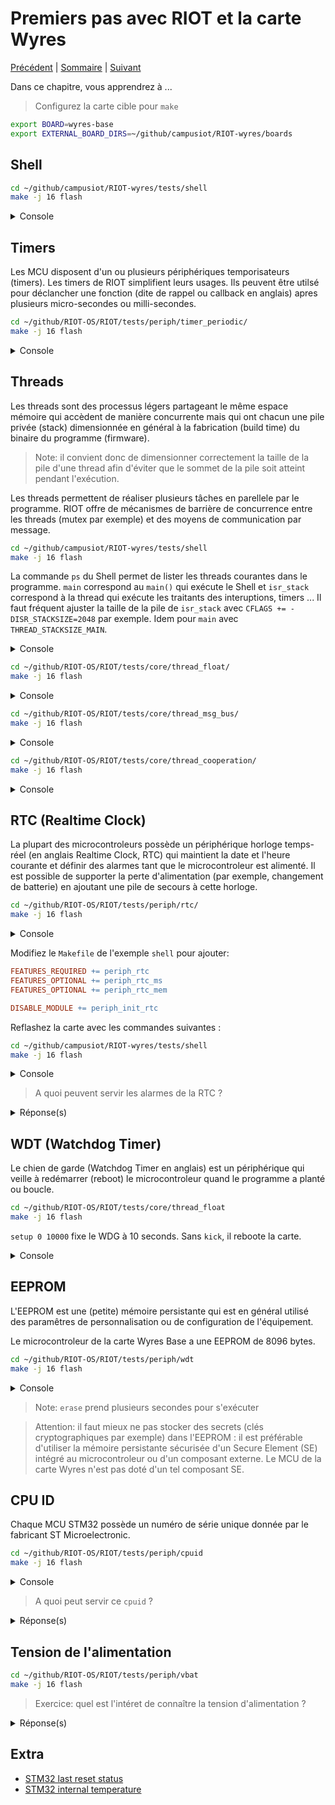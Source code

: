 # Premiers pas avec RIOT et la carte Wyres

[Précédent](02.md) | [Sommaire](README.md) |  [Suivant](04.md)

Dans ce chapitre, vous apprendrez à ...


> Configurez la carte cible pour `make`
```bash
export BOARD=wyres-base
export EXTERNAL_BOARD_DIRS=~/github/campusiot/RIOT-wyres/boards
```

## Shell

```bash
cd ~/github/campusiot/RIOT-wyres/tests/shell
make -j 16 flash
```

<details>
<summary>Console</summary>
<pre>
main(): This is RIOT! (Version: 2023.07-devel-325-g2863d)
test_shell.
> help
Command          	Description
---------------------------------------
bufsize          	Get the shell's buffer size
start_test       	starts a test
end_test         	ends a test
echo             	prints the input command
empty            	print nothing on command
app_metadata     	Returns application metadata
pm               	interact with layered PM subsystem
ps               	Prints information about running threads.
reboot           	Reboot the node
version          	Prints current RIOT_VERSION
xfa_test1        	xfa test command 1
xfa_test2        	xfa test command 2
> ps
    pid | name             	| state	Q | pri | stack  ( used) ( free) | base addr  | current	 
      - | isr_stack        	| -    	- |   - |	512 (  172) (  340) | 0x20000000 | 0x200001c8
      1 | main             	| running  Q |   7 |   1024 (  536) (  488) | 0x20000398 | 0x2000071c
    	| SUM              	|        	| 	|   1536 (  708) (  828)
> bufsize
60
> pm
Usage:
    pm show: display current blockers for each power mode
    pm set <mode>: manually set power mode (lasts until WFI returns)
    pm block <mode>: manually block power mode
    pm unblock <mode>: manually unblock power mode
    pm off: call pm_off()
> pm show
mode 0 blockers: 1
mode 1 blockers: 2
mode 2 blockers: 0
Lowest allowed mode: 2
> app_metadata
{"cmd": "app_metadata_print_json()"}
{"data": {"APP_NAME": "test-shell"}}
{"data": {"BOARD": "wyres-base"}}
{"data": {"CPU": "stm32"}}
{"data": {"APP_SHELL_FMT": "NONE"}}
{"data": {"MCU": "stm32"}}
{"data": {"OS_VERSION": "2023.07-devel-325-g2863d"}}
{"result": "SUCCESS"}
> reboot
main(): This is RIOT! (Version: 2023.07-devel-325-g2863d)
test_shell.
>
</pre>
</details>


## Timers

Les MCU disposent d'un ou plusieurs périphériques temporisateurs (timers). Les timers de RIOT simplifient leurs usages. Ils peuvent être utilsé pour déclancher une fonction (dite de rappel ou callback en anglais) apres plusieurs micro-secondes ou milli-secondes.

```bash
cd ~/github/RIOT-OS/RIOT/tests/periph/timer_periodic/
make -j 16 flash
```

<details>
<summary>Console</summary>
<pre>
Help: Press s to start test, r to print it is ready
START
main(): This is RIOT! (Version: 2023.07-devel-325-g2863d)

Running Timer 0 at 1000000 Hz.
One counter cycle is 25000 ticks or 25 ms
Will print 'tick' every cycle.

TEST START
Running iteration 1 of 3
[0] tick
[0] tick
[0] tick
[0] tick
[0] tick
[0] tick
[0] tick
[0] tick
[0] tick
[0] tick
[0] tick
[0] tick

Cycles:
channel 0 = 12	[OK]
Running iteration 2 of 3
[0] tick
[0] tick
[0] tick
[0] tick
[0] tick
[0] tick
[0] tick
[0] tick
[0] tick
[0] tick
[0] tick
[0] tick

Cycles:
channel 0 = 12	[OK]
Running iteration 3 of 3
[0] tick
[0] tick
[0] tick
[0] tick
[0] tick
[0] tick
[0] tick
[0] tick
[0] tick
[0] tick
[0] tick
[0] tick

Cycles:
channel 0 = 12	[OK]
TEST SUCCEEDED
{ "threads": [{ "name": "main", "stack_size": 1536, "stack_used": 412}]}

</pre>
</details>

## Threads

Les threads sont des processus légers partageant le même espace mémoire qui accèdent de manière concurrente mais qui ont chacun une pile privée (stack) dimensionnée en général à la fabrication (build time) du binaire du programme (firmware).

> Note: il convient donc de dimensionner correctement la taille de la pile d'une thread afin d'éviter que le sommet de la pile soit atteint pendant l'exécution.

Les threads permettent de réaliser plusieurs tâches en parellele par le programme. RIOT offre de mécanismes de barrière de concurrence entre les threads (mutex par exemple) et des moyens de communication par message.

```bash
cd ~/github/campusiot/RIOT-wyres/tests/shell
make -j 16 flash
```

La commande `ps` du Shell permet de lister les threads courantes dans le programme. `main` correspond au `main()` qui exécute le Shell et `isr_stack` correspond à la thread qui exécute les traitants des interuptions, timers ... Il faut fréquent ajuster la taille de la pile de `isr_stack` avec `CFLAGS += -DISR_STACKSIZE=2048` par exemple. Idem pour `main` avec `THREAD_STACKSIZE_MAIN`.

<details>
<summary>Console</summary>
<pre>
main(): This is RIOT! (Version: 2023.07-devel-325-g2863d)
test_shell.
> ps
	pid | name                 | state    Q | pri | stack  ( used) ( free) | base addr  | current     
	  - | isr_stack            | -        - |   - |    512 (  172) (  340) | 0x20000000 | 0x200001c8
	  1 | main                 | running  Q |   7 |   1024 (  536) (  488) | 0x20000398 | 0x2000071c 
	    | SUM                  |            |     |   1536 (  708) (  828)
</pre>
</details>


```bash
cd ~/github/RIOT-OS/RIOT/tests/core/thread_float/
make -j 16 flash
```

<details>
<summary>Console</summary>
<pre>
> Help: Press s to start test, r to print it is ready
START
main(): This is RIOT! (Version: 2023.07-devel-325-g2863d)
THREADS CREATED

Context switch every 1562 µs
{ "threads": [{ "name": "main", "stack_size": 1536, "stack_used": 388 }]}
THREAD t1 start
THREAD t2 start
THREAD t3 start
t1: 141.443787
t3: 141.466812
t1: 141.443787
t3: 141.466812
t1: 141.443787
t3: 141.466812
t1: 141.443787
t3: 141.466812
t1: 141.443787
t3: 141.466812
t1: 141.443787
t3: 141.466812
t1: 141.443787
t3: 141.466812
t1: 141.443787
</pre>
</details>

```bash
cd ~/github/RIOT-OS/RIOT/tests/core/thread_msg_bus/
make -j 16 flash
```


<details>
<summary>Console</summary>
<pre>
Help: Press s to start test, r to print it is ready
START
main(): This is RIOT! (Version: 2023.07-devel-325-g2863d)
THREAD 1 start
THREAD 2 start
THREAD 3 start
THREADS CREATED
Posted event 22 to 0 threads
T1 recv: Hello Threads! (type=23) from bus
T3 recv: Hello Threads! (type=23) from bus
Posted event 23 to 2 threads
T1 recv: Hello Threads! (type=24) from bus
T2 recv: Hello Threads! (type=24) from bus
Posted event 24 to 2 threads
Post message to thread 1
T1 recv: Hello Thread 1 (type=4919)
Post shutdown request to all threads
T1 recv: shutdown request (type=0) from bus
{ "threads": [{ "name": "nr1", "stack_size": 1536, "stack_used": 412 }]}
T2 recv: shutdown request (type=0) from bus
{ "threads": [{ "name": "nr2", "stack_size": 1536, "stack_used": 412 }]}
T3 recv: shutdown request (type=0) from bus
{ "threads": [{ "name": "nr3", "stack_size": 1536, "stack_used": 412 }]}
SUCCESS
{ "threads": [{ "name": "main", "stack_size": 1536, "stack_used": 456 }]}
</pre>
</details>


```bash
cd ~/github/RIOT-OS/RIOT/tests/core/thread_cooperation/
make -j 16 flash
```

<details>
<summary>Console</summary>
<pre>
Help: Press s to start test, r to print it is ready
START
main(): This is RIOT! (Version: 2023.07-devel-325-g2863d)
[START] compute 12! (factorial).
MAIN: create thread, arg: 1
MAIN: msg to T-2
T-02: alive
T-02: got arg 1
MAIN: create thread, arg: 2
MAIN: msg to T-3
T-03: alive
T-03: got arg 2
MAIN: create thread, arg: 3
MAIN: msg to T-4
T-04: alive
T-04: got arg 3
MAIN: create thread, arg: 4
MAIN: msg to T-5
T-05: alive
T-05: got arg 4
MAIN: create thread, arg: 5
MAIN: msg to T-6
T-06: alive
T-06: got arg 5
MAIN: create thread, arg: 6
MAIN: msg to T-7
T-07: alive
T-07: got arg 6
MAIN: create thread, arg: 7
MAIN: msg to T-8
T-08: alive
T-08: got arg 7
MAIN: create thread, arg: 8
MAIN: msg to T-9
T-09: alive
T-09: got arg 8
MAIN: create thread, arg: 9
MAIN: msg to T-10
T-10: alive
T-10: got arg 9
MAIN: create thread, arg: 10
MAIN: msg to T-11
T-11: alive
T-11: got arg 10
MAIN: create thread, arg: 11
MAIN: msg to T-12
T-12: alive
T-12: got arg 11
MAIN: create thread, arg: 12
MAIN: msg to T-13
T-13: alive
T-13: got arg 12
{ "threads": [{ "name": "thread", "stack_size": 1024, "stack_used": 372 }]}
MAIN: reply from T-2
{ "threads": [{ "name": "thread", "stack_size": 1024, "stack_used": 372 }]}
MAIN: reply from T-3
{ "threads": [{ "name": "thread", "stack_size": 1024, "stack_used": 372 }]}
MAIN: reply from T-4
{ "threads": [{ "name": "thread", "stack_size": 1024, "stack_used": 372 }]}
MAIN: reply from T-5
{ "threads": [{ "name": "thread", "stack_size": 1024, "stack_used": 372 }]}
MAIN: reply from T-6
{ "threads": [{ "name": "thread", "stack_size": 1024, "stack_used": 372 }]}
MAIN: reply from T-7
{ "threads": [{ "name": "thread", "stack_size": 1024, "stack_used": 372 }]}
MAIN: reply from T-8
{ "threads": [{ "name": "thread", "stack_size": 1024, "stack_used": 372 }]}
MAIN: reply from T-9
{ "threads": [{ "name": "thread", "stack_size": 1024, "stack_used": 372 }]}
MAIN: reply from T-10
{ "threads": [{ "name": "thread", "stack_size": 1024, "stack_used": 372 }]}
MAIN: reply from T-11
{ "threads": [{ "name": "thread", "stack_size": 1024, "stack_used": 372 }]}
MAIN: reply from T-12
{ "threads": [{ "name": "thread", "stack_size": 1024, "stack_used": 372 }]}
MAIN: reply from T-13
MAIN: 12! = 479001600
[SUCCESS]
{ "threads": [{ "name": "main", "stack_size": 1536, "stack_used": 516 }]}
</pre>
</details>


## RTC (Realtime Clock)

La plupart des microcontroleurs possède un périphérique horloge temps-réel (en anglais Realtime Clock, RTC) qui maintient la date et l'heure courante et définir des alarmes tant que le microcontroleur est alimenté. Il est possible de supporter la perte d'alimentation (par exemple, changement de batterie) en ajoutant une pile de secours à cette horloge.

```bash
cd ~/github/RIOT-OS/RIOT/tests/periph/rtc/
make -j 16 flash
```

<details>
<summary>Console</summary>
<pre>
> Help: Press s to start test, r to print it is ready
START
main(): This is RIOT! (Version: 2023.07-devel-325-g2863d)

RIOT RTC low-level driver test
This test will display 'Alarm!' every 2 seconds for 4 times
RTC mem OK
Clock value is now   2020-01-02 05:58:26
  Setting clock to   2020-02-28 23:59:57
Clock value is now   2020-02-28 23:59:57
  Setting alarm to   2020-02-28 23:59:59
   Alarm is set to   2020-02-28 23:59:59
  Alarm cleared at   2020-02-28 23:59:57
       No alarm at   2020-02-28 23:59:59
  Setting alarm to   2020-02-29 00:00:01

Alarm!
Alarm!
Alarm!
Alarm!
RTC mem OK
{ "threads": [{ "name": "main", "stack_size": 1536, "stack_used": 500 }]}
</pre>
</details>

Modifiez le `Makefile` de l'exemple `shell` pour ajouter:

```makefile
FEATURES_REQUIRED += periph_rtc
FEATURES_OPTIONAL += periph_rtc_ms
FEATURES_OPTIONAL += periph_rtc_mem

DISABLE_MODULE += periph_init_rtc
```

Reflashez la carte avec les commandes suivantes :

```bash
cd ~/github/campusiot/RIOT-wyres/tests/shell
make -j 16 flash
```

<details>
<summary>Console</summary>
<pre>
> help
> rtc
usage: rtc <command> [arguments]
commands:
	poweron		power the interface on
	poweroff	power the interface off
	clearalarm	deactivate the current alarm
	getalarm	print the currently alarm time
	setalarm YYYY-MM-DD HH:MM:SS
			set an alarm for the specified time
	gettime		print the current time
	settime YYYY-MM-DD HH:MM:SS
			set the current time
> rtc gettime
2020-02-29 00:05:33
> rtc settime 2023-11-15 22:00:00
> rtc gettime
2023-11-15 22:00:04
</pre>
</details>

> A quoi peuvent servir les alarmes de la RTC ?
<details>
<summary>Réponse(s)</summary>
<ul>
<li>A vous réveiller à l'heure le matin</li>
<li>A lancer l'arrossage de votre champs</li> 
<li>A mettre votre bâtiment sous radar</li> 
<li>...</li> 
</ul>
</details>

## WDT (Watchdog Timer)

Le chien de garde (Watchdog Timer en anglais) est un périphérique qui veille à redémarrer (reboot) le microcontroleur quand le programme a planté ou boucle.

```bash
cd ~/github/RIOT-OS/RIOT/tests/core/thread_float
make -j 16 flash
```

`setup 0 10000` fixe le WDG à 10 seconds. Sans `kick`, il reboote la carte.

<details>
<summary>Console</summary>
<pre>
This is RIOT! (Version: 2023.07-devel-325-g2863d)
RIOT wdt test application
> help
Command              Description
---------------------------------------
range                Return wdt Timer range
setup                Setup wdt Timer
kick                 Delay wdt timer
start                Start wdt timer
startloop            Start wdt timer, loop print system time
> setup
usage: setup <min_time[ms]> <max_time[ms]>
> setup 0 10000
valid configuration
> start
starting wdt timer
> kick
delaying wdt timer
> kick
delaying wdt timer
> main(): This is RIOT! (Version: 2023.07-devel-325-g2863d)
RIOT wdt test application</pre>
</details>

## EEPROM

L'EEPROM est une (petite) mémoire persistante qui est en général utilisé des paramêtres de personnalisation ou de configuration de l'équipement. 

Le microcontroleur de la carte Wyres Base a une EEPROM de 8096 bytes.

```bash
cd ~/github/RIOT-OS/RIOT/tests/periph/wdt
make -j 16 flash
```

<details>
<summary>Console</summary>
<pre>
> main(): This is RIOT! (Version: 2023.07-devel-325-g2863d)
EEPROM read write test

Please refer to the README.md for more details

EEPROM start addr:	0x08080000
EEPROM size:		8096
> help
Command              Description
---------------------------------------
info                 Print information about eeprom
read                 Read bytes from eeprom
write                Write bytes to eeprom
read_byte            Read a single byte from eeprom
write_byte           Write a single byte to eeprom
set                  Set bytes to eeprom
clear                Clear bytes to eeprom
erase                Erase whole eeprom
test                 Test the EEPROM implementation
pm                   interact with layered PM subsystem
reboot               Reboot the node
version              Prints current RIOT_VERSION
> info
EEPROM start addr:	0x08080000
EEPROM size:		8096
> write
usage: write <pos> <data>
> write 0 CAFEBABE
8 bytes written to EEPROM
> read   
usage: read <pos> <count>
> read 4 4
Data read from EEPROM (4 bytes): BABE
> read 0 8
Data read from EEPROM (8 bytes): CAFEBABE
> read 0 16
Data read from EEPROM (16 bytes): CAFEBABE4Vx????
> erase
EEPROM erased with success
> read 0 16
Data read from EEPROM (16 bytes): 
</pre>
</details>

> Note: `erase` prend plusieurs secondes pour s'exécuter

> Attention: il faut mieux ne pas stocker des secrets (clés cryptographiques par exemple) dans l'EEPROM : il est préférable d'utiliser la mémoire persistante sécurisée d'un Secure Element (SE) intégré au microcontroleur ou d'un composant externe. Le MCU de la carte Wyres n'est pas doté d'un tel composant SE.

## CPU ID

Chaque MCU STM32 possède un numéro de série unique donnée par le fabricant ST Microelectronic.

```bash
cd ~/github/RIOT-OS/RIOT/tests/periph/cpuid
make -j 16 flash
```

<details>
<summary>Console</summary>
<pre>
Help: Press s to start test, r to print it is ready
START
main(): This is RIOT! (Version: 2023.07-devel-325-g2863d)
Test for the CPUID driver
This test is reading out the CPUID of the platforms CPU

CPUID_LEN: 12
CPUID: 0x33 0x37 0x47 0x05 0x30 0x37 0x38 0x37 0x00 0x6c 0xa0 0x6e
{ "threads": [{ "name": "main", "stack_size": 1536, "stack_used": 388 }]}
</pre>
</details>

> A quoi peut servir ce `cpuid` ?
<details>
<summary>Réponse(s)</summary>
<ul>
<li>numéro pour la garantie constructeur de l'équipement</li>
<li>numéro d'inventaire de l'équipement chez le propriétaire</li>
<li>lutte contre la contrefaçon</li>
<li>lutter contre le marché gris</li>
<li>...</li>
</ul>
</details>

## Tension de l'alimentation

```bash
cd ~/github/RIOT-OS/RIOT/tests/periph/vbat
make -j 16 flash
```

> Exercice: quel est l'intéret de connaître la tension d'alimentation ?
<details>
<summary>Réponse(s)</summary>
<li>Savoir à quel moment une opération de maintenance doit être planifier pour remplacer la batterie.</li>
</details>

## Extra

* [STM32 last reset status](../tests/last_reset_status/)
* [STM32 internal temperature](../tests/internal_temperature/)